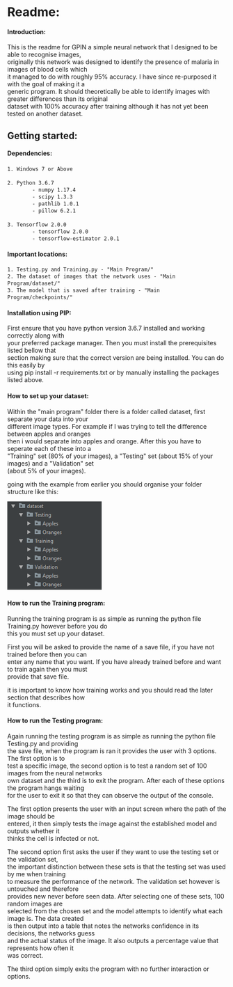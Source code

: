 # Readme:
#### Introduction:
This is the readme for GPIN a simple neural network that I designed to be able to recognise images,  
originally this network was designed to identify the presence of malaria in images of blood cells which  
it managed to do with roughly 95% accuracy. I have since re-purposed it with the goal of making it a  
generic program. It should theoretically be able to identify images with greater differences than its original  
dataset with 100% accuracy after training although it has not yet been tested on another dataset.
    

## Getting started:  
#### Dependencies:  
    1. Windows 7 or Above
    
    2. Python 3.6.7  
            - numpy 1.17.4   
            - scipy 1.3.3  
            - pathlib 1.0.1
            - pillow 6.2.1
          
    3. Tensorflow 2.0.0  
            - tensorflow 2.0.0  
            - tensorflow-estimator 2.0.1

#### Important locations: 
    1. Testing.py and Training.py - "Main Program/"
    2. The dataset of images that the network uses - "Main Program/dataset/"
    3. The model that is saved after training - "Main Program/checkpoints/"

#### Installation using PIP:  
First ensure that you have python version 3.6.7 installed and working correctly along with  
your preferred package manager. Then you must install the prerequisites listed bellow that  
section making sure that the correct version are being installed. You can do this easily by  
using pip install -r requirements.txt or by manually installing the packages listed above.  

#### How to set up your dataset:  
Within the "main program" folder there is a folder called dataset, first separate your data into your  
different image types. For example if I was trying to tell the difference between apples and oranges  
then i would separate into apples and orange. After this you have to seperate each of these into a  
"Training" set (80% of your images), a "Testing" set (about 15% of your images) and a "Validation" set  
(about 5% of your images).

going with the example from earlier you should organise your folder structure like this:  

![File Structure](https://github.com/Benoniy/General-Purpose-Identification-Network/blob/master/Images/file%20structure.PNG)

#### How to run the Training program: 
Running the training program is as simple as running the python file Training.py however before you do  
this you must set up your dataset.  

First you will be asked to provide the name of a save file, if you have not trained before then you can  
enter any name that you want. If you have already trained before and want to train again then you must  
provide that save file.  
  
it is important to know how training works and you should read the later section that describes how  
it functions.

#### How to run the Testing program:
Again running the testing program is as simple as running the python file Testing.py and providing  
the save file, when the program is ran it provides the user with 3 options. The first option is to  
test a specific image, the second option is to test a random set of 100 images from the neural networks  
own dataset and the third is to exit the program. After each of these options the program hangs waiting  
for the user to exit it so that they can observe the output of the console.  

The first option presents the user with an input screen where the path of the image should be  
entered, it then simply tests the image against the established model and outputs whether it  
thinks the cell is infected or not.  

The second option first asks the user if they want to use the testing set or the validation set,  
the important distinction between these sets is that the testing set was used by me when training  
to measure the performance of the network. The validation set however is untouched and therefore  
provides new never before seen data. After selecting one of these sets, 100 random images are  
selected from the chosen set and the model attempts to identify what each image is. The data created  
is then output into a table that notes the networks confidence in its decisions, the networks guess  
and the actual status of the image. It also outputs a percentage value that represents how often it  
was correct.  

The third option simply exits the program with no further interaction or options.
